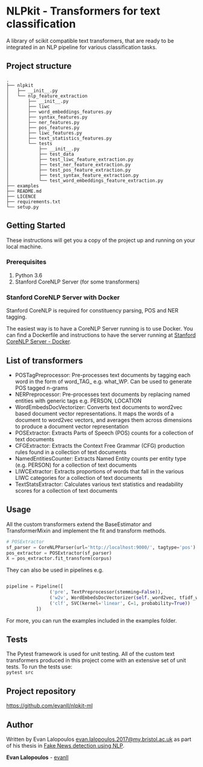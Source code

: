 # NLPkit - Transformers for text classification
A library of scikit compatible text transformers, that are ready to be integrated in an NLP pipeline for various classification tasks.  

## Project structure
    .
    ├── nlpkit
    │   ├── __init__.py
    │   └── nlp_feature_extraction
    │       ├── __init__.py
    │       ├── liwc
    │       ├── word_embeddings_features.py
    │       ├── syntax_features.py
    │       ├── ner_features.py
    │       ├── pos_features.py
    │       ├── liwc_features.py
    │       ├── text_statistics_features.py
    │       └── tests
    │           ├── __init__.py
    │           ├── test_data
    │           ├── test_liwc_feature_extraction.py
    │           ├── test_ner_feature_extraction.py
    │           ├── test_pos_feature_extraction.py
    │           ├── test_syntax_feature_extraction.py
    │           └── test_word_embeddings_feature_extraction.py
    ├── examples
    ├── README.md
    ├── LICENCE
    ├── requirements.txt
    └── setup.py

## Getting Started

These instructions will get you a copy of the project up and running on your local machine.

### Prerequisites

1. Python 3.6
2. Stanford CoreNLP Server (for some transformers)

### Stanford CoreNLP Server with Docker
Stanford CoreNLP is required for constituency parsing, POS and NER tagging.

The easiest way is to have a CoreNLP Server running is to use Docker. You can find a Dockerfile and instructions to have the server running at [Stanford CoreNLP Server - Docker](https://github.com/evanlal/stanford-corenlp-docker).

## List of transformers
- POSTagPreprocessor: Pre-processes text documents by tagging each word in the form of word_TAG_ e.g. what_WP. Can be used to generate POS tagged n-grams
- NERPreprocessor: Pre-processes text documents by replacing named entities with generic tags e.g. PERSON, LOCATION
- WordEmbedsDocVectorizer: Converts text documents to word2vec based document vector representations. It maps 
the words of a document to word2vec vectors, and averages them across dimensions to produce a document vector
representation
- POSExtractor: Extracts Parts of Speech (POS) counts for a collection of text documents
- CFGExtractor: Extracts the Context Free Grammar (CFG) production rules found in a collection of text documents
- NamedEntitiesCounter: Extracts Named Entity counts per entity type (e.g. PERSON) for a collection of text documents
- LIWCExtractor: Extracts proportions of words that fall in the various LIWC categories for a collection of text documents
- TextStatsExtractor: Calculates various text statistics and readability scores for a collection of text documents

## Usage
All the custom transformers extend the BaseEstimator and TransformerMixin and implement the fit and transform methods.
```python
# POSExtractor
sf_parser = CoreNLPParser(url='http://localhost:9000/', tagtype='pos')
pos_extractor = POSExtractor(sf_parser)
X = pos_extractor.fit_transform(corpus)
```


They can also be used in pipelines e.g.

``` python

pipeline = Pipeline([
                ('pre', TextPreprocessor(stemming=False)),
                ('w2v', WordEmbedsDocVectorizer(self._word2vec, tfidf_weights=True)),
                ('clf', SVC(kernel='linear', C=1, probability=True))
           ])
```

For more, you can run the examples included in the examples folder.

## Tests
The Pytest framework is used for unit testing. All of the custom text transformers produced in this project come with an extensive set of unit tests.
To run the tests use:  
`pytest src`

## Project repository
https://github.com/evanll/nlpkit-ml

## Author
Written by Evan Lalopoulos <evan.lalopoulos.2017@my.bristol.ac.uk> as part of his thesis in [Fake News detection using NLP](https://github.com/evanll/fake-news-nlp).

**Evan Lalopoulos** - [evanll](https://github.com/evanll)